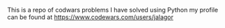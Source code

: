 This is a repo of codwars problems I have solved using Python
my profile can be found at https://www.codewars.com/users/jalagor